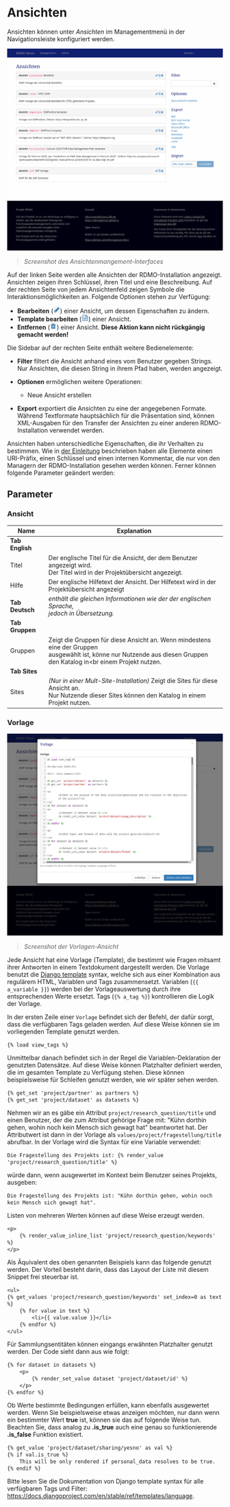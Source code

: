 # Ansichten

Ansichten können unter *Ansichten* im Managementmenü in der Navigationsleiste konfiguriert werden.

![](../_static/img/screens/ansichten.png)
> *Screenshot des Ansichtenmangement-Interfaces*

Auf der linken Seite werden alle Ansichten der RDMO-Installation angezeigt. Ansichten zeigen ihren Schlüssel, ihren Titel und eine Beschreibung. Auf der rechten Seite von jedem Ansichtenfeld zeigen Symbole die Interaktionsmöglichkeiten an. Folgende Optionen stehen zur Verfügung:

* **Bearbeiten** (![](../_static/img/icons/update.png)) einer Ansicht, um dessen Eigenschaften zu ändern.
* **Template bearbeiten** (![](../_static/img/icons/template.png)) einer Ansicht.
* **Entfernen** (![](../_static/img/icons/delete.png)) einer Ansicht. **Diese Aktion kann nicht rückgängig gemacht werden!**

Die Sidebar auf der rechten Seite enthält weitere Bedienelemente:

* **Filter** filtert die Ansicht anhand eines vom Benutzer gegeben Strings. Nur Ansichten, die diesen String in ihrem Pfad haben, werden angezeigt.
* **Optionen** ermöglichen weitere Operationen:

  * Neue Ansicht erstellen

* **Export** exportiert die Ansichten zu eine der angegebenen Formate. Während Textformate hauptsächlich für die Präsentation sind, können XML-Ausgaben für den Transfer der Ansichten zu einer anderen RDMO-Installation verwendet werden.

Ansichten haben unterschiedliche Eigenschaften, die ihr Verhalten zu bestimmen. Wie in [der Einleitung](index.html) beschrieben haben alle Elemente einen URI-Präfix, einen Schlüssel und einen internen Kommentar, die nur von den Managern der RDMO-Installation gesehen werden können. Ferner können folgende Parameter geändert werden:


## Parameter

### Ansicht

|Name|Explanation|
|-|-|
|**Tab English**||
|Titel|Der englische Titel für die Ansicht, der dem Benutzer angezeigt wird.<br> Der Titel wird in der Projektübersicht angezeigt.|
|Hilfe|Der englische Hilfetext der Ansicht. Der Hilfetext wird in der Projektübersicht angezeigt|
|**Tab Deutsch**|*enthält die gleichen Informationen wie der der englischen Sprache,<br>jedoch in Übersetzung.*|
|**Tab Gruppen**|
|Gruppen|Zeigt die Gruppen für diese Ansicht an. Wenn mindestens eine der Gruppen<br> ausgewählt ist, könne nur Nutzende aus diesen Gruppen den Katalog in<br einem Projekt nutzen.|
|**Tab Sites**|
|Sites| *(Nur in einer Mult-Site-Installation)* Zeigt die Sites für diese Ansicht an.<br> Nur Nutzende dieser Sites können den Katalog in einem Projekt nutzen.|


### Vorlage

![](../_static/img/screens/vorlage.png)
> *Screenshot der Vorlagen-Ansicht*

Jede Ansicht hat eine Vorlage (Template), die bestimmt wie Fragen mitsamt ihrer Antworten in einem Textdokument dargestellt werden. Die Vorlage benutzt die [Django template](https://docs.djangoproject.com/en/stable/ref/templates/language/) syntax, welche sich aus einer Kombination aus regulärem HTML, Variablen und Tags zusammensetzt. Variablen (`{{ a_variable }}`) werden bei der Vorlageauswertung durch ihre entsprechenden Werte ersetzt. Tags (`{% a_tag %}`) kontrollieren die Logik der Vorlage.

In der ersten Zeile einer `Vorlage` befindet sich der Befehl, der dafür sorgt, dass die verfügbaren Tags geladen werden. Auf diese Weise können sie im vorliegenden Template genutzt werden.

```django
{% load view_tags %}
```

Unmittelbar danach befindet sich in der Regel die Variablen-Deklaration der genutzten Datensätze. Auf diese Weise können Platzhalter definiert werden, die im gesamten Template zu Verfügung stehen. Diese können beispielsweise für Schleifen genutzt werden, wie wir später sehen werden.

```django
{% get_set 'project/partner' as partners %}
{% get_set 'project/dataset' as datasets %}
```

Nehmen wir an es gäbe ein Attribut `project/research_question/title` und einen Benutzer, der die zum Attribut gehörige Frage mit: "Kühn dorthin gehen, wohin noch kein Mensch sich gewagt hat" beantwortet hat. Der Attributwert ist dann in der Vorlage als `values/project/fragestellung/title` abrufbar. In der Vorlage wird die Syntax für eine Variable verwendet:

```django
Die Fragestellung des Projekts ist: {% render_value 'project/research_question/title' %}
```

würde dann, wenn ausgewertet im Kontext beim Benutzer seines Projekts, ausgeben:

```django
Die Fragestellung des Projekts ist: "Kühn dorthin gehen, wohin noch kein Mensch sich gewagt hat".
```

Listen von mehreren Werten können auf diese Weise erzeugt werden.

```django
<p>
    {% render_value_inline_list 'project/research_question/keywords' %}
</p>
```

Als Äquivalent des oben genannten Beispiels kann das folgende genutzt werden. Der Vorteil besteht darin, dass das Layout der Liste mit diesem Snippet frei steuerbar ist.
```django
<ul>
{% get_values 'project/research_question/keywords' set_index=0 as text %}
    {% for value in text %}
        <li>{{ value.value }}</li>
    {% endfor %}
</ul>
```

Für Sammlungsentitäten können eingangs erwähnten Platzhalter genutzt werden. Der Code sieht dann aus wie folgt:

```django
{% for dataset in datasets %}
    <p>
        {% render_set_value dataset 'project/dataset/id' %}
    </p>
{% endfor %}
```

Ob Werte bestimmte Bedingungen erfüllen, kann ebenfalls ausgewertet werden. Wenn Sie beispielsweise etwas anzeigen möchten, nur dann wenn ein bestimmter Wert **true** ist, können sie das auf folgende Weise tun. Beachten Sie, dass analog zu **.is_true** auch eine genau so funktionierende **.is_false** Funktion existiert.

```django
{% get_value 'project/dataset/sharing/yesno' as val %}
{% if val.is_true %}
    This will be only rendered if personal_data resolves to be true.
{% endif %}
```

Bitte lesen Sie die Dokumentation von Django template syntax für alle verfügbaren Tags und Filter: <https://docs.djangoproject.com/en/stable/ref/templates/language>.
